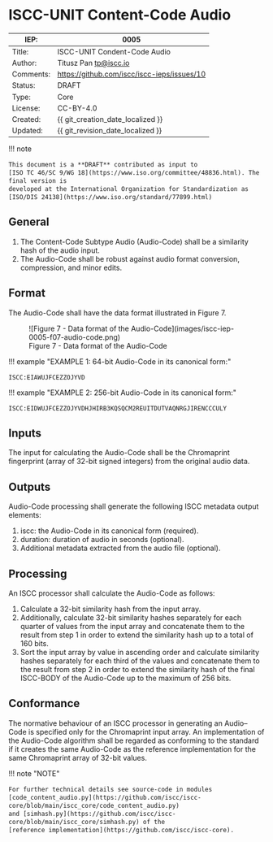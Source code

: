 # ISCC-UNIT Content-Code Audio

| IEP:      | 0005                                        |
|-----------|---------------------------------------------|
| Title:    | ISCC-UNIT Condent-Code Audio                |
| Author:   | Titusz Pan <tp@iscc.io>                     |
| Comments: | https://github.com/iscc/iscc-ieps/issues/10 |
| Status:   | DRAFT                                       |
| Type:     | Core                                        |
| License:  | CC-BY-4.0                                   |
| Created:  | {{ git_creation_date_localized }}           |
| Updated:  | {{ git_revision_date_localized }}           |

!!! note

    This document is a **DRAFT** contributed as input to 
    [ISO TC 46/SC 9/WG 18](https://www.iso.org/committee/48836.html). The final version is 
    developed at the International Organization for Standardization as
    [ISO/DIS 24138](https://www.iso.org/standard/77899.html)

## General

1. The Content-Code Subtype Audio (Audio-Code) shall be a similarity hash of the audio input.
2. The Audio-Code shall be robust against audio format conversion, compression, and minor edits.

## Format

The Audio-Code shall have the data format illustrated in Figure 7.

<figure markdown>
  ![Figure 7 - Data format of the Audio-Code](images/iscc-iep-0005-f07-audio-code.png)
  <figcaption>Figure 7 - Data format of the Audio-Code</figcaption>
</figure>

!!! example "EXAMPLE 1: 64-bit Audio-Code in its canonical form:"

    ISCC:EIAWUJFCEZZOJYVD

!!! example "EXAMPLE 2: 256-bit Audio-Code in its canonical form:"

    ISCC:EIDWUJFCEZZOJYVDHJHIRB3KQSQCM2REUITDUTVAQNRGJIRENCCCULY

## Inputs

The input for calculating the Audio-Code shall be the Chromaprint fingerprint (array of 32-bit 
signed integers) from the original audio data.

## Outputs

Audio-Code processing shall generate the following ISCC metadata output elements:

1. iscc: the Audio-Code in its canonical form (required).
2. duration: duration of audio in seconds (optional).
3. Additional metadata extracted from the audio file (optional).

## Processing

An ISCC processor shall calculate the Audio-Code as follows:

1. Calculate a 32-bit similarity hash from the input array.
2. Additionally, calculate 32-bit similarity hashes separately for each quarter of values from the input array and concatenate them to the result from step 1 in order to extend the similarity hash up to a total of 160 bits. 
3. Sort the input array by value in ascending order and calculate similarity hashes separately for each third of the values and concatenate them to the result from step 2 in order to extend the similarity hash of the final ISCC-BODY of the Audio-Code up to the maximum of 256 bits.

## Conformance

The normative behaviour of an ISCC processor in generating an Audio–Code is specified only for the
Chromaprint input array.  An implementation of the Audio-Code algorithm shall be regarded as 
conforming to the standard if it creates the same Audio-Code as the reference implementation for 
the same Chromaprint array of 32-bit values.

!!! note "NOTE"

    For further technical details see source-code in modules 
    [code_content_audio.py](https://github.com/iscc/iscc-core/blob/main/iscc_core/code_content_audio.py) 
    and [simhash.py](https://github.com/iscc/iscc-core/blob/main/iscc_core/simhash.py) of the 
    [reference implementation](https://github.com/iscc/iscc-core).
